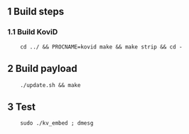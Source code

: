 ##  1 Build steps

### 1.1 Build KoviD

        cd ../ && PROCNAME=kovid make && make strip && cd -

## 2 Build payload

        ./update.sh && make

## 3 Test

        sudo ./kv_embed ; dmesg
